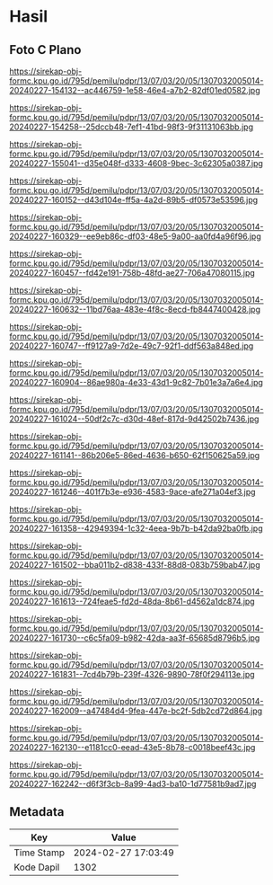 # Hasil

## Foto C Plano

https://sirekap-obj-formc.kpu.go.id/795d/pemilu/pdpr/13/07/03/20/05/1307032005014-20240227-154132--ac446759-1e58-46e4-a7b2-82df01ed0582.jpg

https://sirekap-obj-formc.kpu.go.id/795d/pemilu/pdpr/13/07/03/20/05/1307032005014-20240227-154258--25dccb48-7ef1-41bd-98f3-9f31131063bb.jpg

https://sirekap-obj-formc.kpu.go.id/795d/pemilu/pdpr/13/07/03/20/05/1307032005014-20240227-155041--d35e048f-d333-4608-9bec-3c62305a0387.jpg

https://sirekap-obj-formc.kpu.go.id/795d/pemilu/pdpr/13/07/03/20/05/1307032005014-20240227-160152--d43d104e-ff5a-4a2d-89b5-df0573e53596.jpg

https://sirekap-obj-formc.kpu.go.id/795d/pemilu/pdpr/13/07/03/20/05/1307032005014-20240227-160329--ee9eb86c-df03-48e5-9a00-aa0fd4a96f96.jpg

https://sirekap-obj-formc.kpu.go.id/795d/pemilu/pdpr/13/07/03/20/05/1307032005014-20240227-160457--fd42e191-758b-48fd-ae27-706a47080115.jpg

https://sirekap-obj-formc.kpu.go.id/795d/pemilu/pdpr/13/07/03/20/05/1307032005014-20240227-160632--11bd76aa-483e-4f8c-8ecd-fb8447400428.jpg

https://sirekap-obj-formc.kpu.go.id/795d/pemilu/pdpr/13/07/03/20/05/1307032005014-20240227-160747--ff9127a9-7d2e-49c7-92f1-ddf563a848ed.jpg

https://sirekap-obj-formc.kpu.go.id/795d/pemilu/pdpr/13/07/03/20/05/1307032005014-20240227-160904--86ae980a-4e33-43d1-9c82-7b01e3a7a6e4.jpg

https://sirekap-obj-formc.kpu.go.id/795d/pemilu/pdpr/13/07/03/20/05/1307032005014-20240227-161024--50df2c7c-d30d-48ef-817d-9d42502b7436.jpg

https://sirekap-obj-formc.kpu.go.id/795d/pemilu/pdpr/13/07/03/20/05/1307032005014-20240227-161141--86b206e5-86ed-4636-b650-62f150625a59.jpg

https://sirekap-obj-formc.kpu.go.id/795d/pemilu/pdpr/13/07/03/20/05/1307032005014-20240227-161246--401f7b3e-e936-4583-9ace-afe271a04ef3.jpg

https://sirekap-obj-formc.kpu.go.id/795d/pemilu/pdpr/13/07/03/20/05/1307032005014-20240227-161358--42949394-1c32-4eea-9b7b-b42da92ba0fb.jpg

https://sirekap-obj-formc.kpu.go.id/795d/pemilu/pdpr/13/07/03/20/05/1307032005014-20240227-161502--bba011b2-d838-433f-88d8-083b759bab47.jpg

https://sirekap-obj-formc.kpu.go.id/795d/pemilu/pdpr/13/07/03/20/05/1307032005014-20240227-161613--724feae5-fd2d-48da-8b61-d4562a1dc874.jpg

https://sirekap-obj-formc.kpu.go.id/795d/pemilu/pdpr/13/07/03/20/05/1307032005014-20240227-161730--c6c5fa09-b982-42da-aa3f-65685d8796b5.jpg

https://sirekap-obj-formc.kpu.go.id/795d/pemilu/pdpr/13/07/03/20/05/1307032005014-20240227-161831--7cd4b79b-239f-4326-9890-78f0f294113e.jpg

https://sirekap-obj-formc.kpu.go.id/795d/pemilu/pdpr/13/07/03/20/05/1307032005014-20240227-162009--a47484d4-9fea-447e-bc2f-5db2cd72d864.jpg

https://sirekap-obj-formc.kpu.go.id/795d/pemilu/pdpr/13/07/03/20/05/1307032005014-20240227-162130--e1181cc0-eead-43e5-8b78-c0018beef43c.jpg

https://sirekap-obj-formc.kpu.go.id/795d/pemilu/pdpr/13/07/03/20/05/1307032005014-20240227-162242--d6f3f3cb-8a99-4ad3-ba10-1d77581b9ad7.jpg


## Metadata

| Key        | Value               |
| ---------- | ------------------- |
| Time Stamp | 2024-02-27 17:03:49 |
| Kode Dapil | 1302                |



